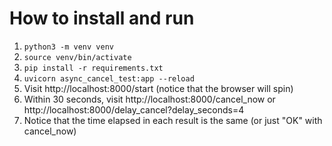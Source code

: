 # How to install and run

1. `python3 -m venv venv`
2. `source venv/bin/activate`
3. `pip install -r requirements.txt`
4. `uvicorn async_cancel_test:app --reload`
5. Visit http://localhost:8000/start (notice that the browser will spin)
6. Within 30 seconds, visit http://localhost:8000/cancel_now or http://localhost:8000/delay_cancel?delay_seconds=4
7. Notice that the time elapsed in each result is the same (or just "OK" with cancel_now)
